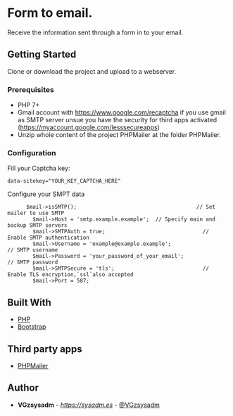 # Form to email.

Receive the information sent through a form in to your email.

## Getting Started

Clone or download the project and upload to a webserver.

### Prerequisites

* PHP 7+
* Gmail account with https://www.google.com/recaptcha if you use gmail as SMTP server unsue you have the security for third apps activated (https://myaccount.google.com/lesssecureapps)
* Unzip whole content of the project PHPMailer at the folder PHPMailer.

### Configuration

Fill your Captcha key:
```
data-sitekey="YOUR_KEY_CAPTCHA_HERE"
```
Configure your SMPT data
```
      $mail->isSMTP();                                      // Set mailer to use SMTP
	    $mail->Host = 'smtp.example.example';  // Specify main and backup SMTP servers
	    $mail->SMTPAuth = true;                               // Enable SMTP authentication
	    $mail->Username = 'example@example.example';                 // SMTP username
	    $mail->Password = 'your_password_of_your_email';                           // SMTP password
	    $mail->SMTPSecure = 'tls';                            // Enable TLS encryption,`ssl`also accepted
	    $mail->Port = 587; 
```
## Built With

* [PHP](http://php.net/)
* [Bootstrap](https://getbootstrap.com/docs/4.1/getting-started/introduction/)

## Third party apps

* [PHPMailer](https://github.com/PHPMailer/PHPMailer)

## Author

* **VGzsysadm** - *https://sysadm.es* - [@VGzsysadm](https://github.com/VGzsysadm)


